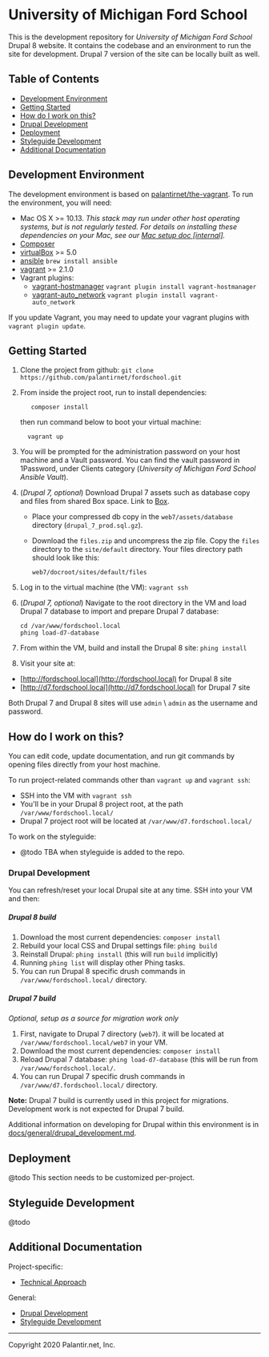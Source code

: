 # University of Michigan Ford School

This is the development repository for *University of Michigan Ford School* Drupal 8 website.
It contains the codebase and an environment to run the site for development. Drupal 7 version of the site can be locally built as well.

## Table of Contents

* [Development Environment](#development-environment)
* [Getting Started](#getting-started)
* [How do I work on this?](#how-do-i-work-on-this)
* [Drupal Development](#drupal-development)
* [Deployment](#Deployment)
* [Styleguide Development](#styleguide-development)
* [Additional Documentation](#additional-documentation)

## Development Environment

The development environment is based on [palantirnet/the-vagrant](https://github.com/palantirnet/the-vagrant).
To run the environment, you will need:

* Mac OS X >= 10.13. _This stack may run under other host operating systems, but is not regularly tested.
For details on installing these dependencies on your Mac,
see our [Mac setup doc [internal]](https://github.com/palantirnet/documentation/wiki/Mac-Setup)._
* [Composer](https://getcomposer.org)
* [virtualBox](https://www.virtualbox.org/wiki/Downloads) >= 5.0
* [ansible](https://github.com/ansible/ansible) `brew install ansible`
* [vagrant](https://www.vagrantup.com/) >= 2.1.0
* Vagrant plugins:
  * [vagrant-hostmanager](https://github.com/smdahlen/vagrant-hostmanager) `vagrant plugin install vagrant-hostmanager`
  * [vagrant-auto_network](https://github.com/oscar-stack/vagrant-auto_network) `vagrant plugin install vagrant-auto_network`

If you update Vagrant, you may need to update your vagrant plugins with `vagrant plugin update`.

## Getting Started

1. Clone the project from github: `git clone https://github.com/palantirnet/fordschool.git`
2. From inside the project root, run to install dependencies:

    ```
       composer install
    ```
    then run command below to boot your virtual machine:
      ```
        vagrant up
      ```
3. You will be prompted for the administration password on your host machine and a Vault password. You can find the vault password in 1Password, under Clients category (*University of Michigan Ford School Ansible Vault*).

4. (*Drupal 7, optional*) Download Drupal 7 assets such as database copy and files from shared Box space. Link to [Box](https://app.box.com/folder/110397589252).
    - Place your compressed db copy in the `web7/assets/database` directory (`drupal_7_prod.sql.gz`).
    - Download the `files.zip` and uncompress the zip file. Copy the `files` directory to the `site/default` directory. Your files directory path should look like this:

  	    ```
  	    web7/docroot/sites/default/files
  	    ```

5. Log in to the virtual machine (the VM): `vagrant ssh`
6. (*Drupal 7, optional*) Navigate to the root directory in the VM and load Drupal 7 database to import and prepare Drupal 7 database:

     ```
     cd /var/www/fordschool.local
     phing load-d7-database
     ```

6. From within the VM, build and install the Drupal 8 site: `phing install`
7. Visit your site at:
 - [http://fordschool.local](http://fordschool.local) for Drupal 8 site
 - [http://d7.fordschool.local](http://d7.fordschool.local) for Drupal 7 site

 Both Drupal 7 and Drupal 8 sites will use `admin` \ `admin` as the username and password.


## How do I work on this?

You can edit code, update documentation, and run git commands by opening files directly from your host machine.

To run project-related commands other than `vagrant up` and `vagrant ssh`:

* SSH into the VM with `vagrant ssh`
* You'll be in your Drupal 8 project root, at the path `/var/www/fordschool.local/`
* Drupal 7 project root will be located at `/var/www/d7.fordschool.local/`

To work on the styleguide:

* @todo TBA when styleguide is added to the repo.

### Drupal Development

You can refresh/reset your local Drupal site at any time. SSH into your VM and then:

##### Drupal 8 build

1. Download the most current dependencies: `composer install`
2. Rebuild your local CSS and Drupal settings file: `phing build`
3. Reinstall Drupal: `phing install` (this will run `build` implicitly)
4. Running `phing list` will display other Phing tasks.
5. You can run Drupal 8 specific drush commands in `/var/www/fordschool.local/` directory.

##### Drupal 7 build
*Optional, setup as a source for migration work only*

1. First, navigate to Drupal 7 directory (`web7`). it will be located at `/var/www/fordschool.local/web7` in your VM.
2. Download the most current dependencies: `composer install`
3. Reload Drupal 7 database: `phing load-d7-database` (this will be run from `/var/www/fordschool.local/`.
4. You can run Drupal 7 specific drush commands in `/var/www/d7.fordschool.local/` directory.

**Note:** Drupal 7 build is currently used in this project for migrations. Development work is not expected for Drupal 7 build.

Additional information on developing for Drupal within this environment is in [docs/general/drupal_development.md](docs/general/drupal_development.md).

## Deployment

@todo This section needs to be customized per-project.

## Styleguide Development

@todo

## Additional Documentation

Project-specific:

* [Technical Approach](docs/technical_approach.md)

General:

* [Drupal Development](docs/general/drupal_development.md)
* [Styleguide Development](docs/general/styleguide_development.md)

----
Copyright 2020 Palantir.net, Inc.
